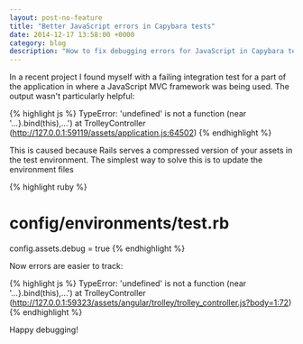 ```yaml
---
layout: post-no-feature
title: "Better JavaScript errors in Capybara tests"
date: 2014-12-17 13:58:00 +0000
category: blog
description: "How to fix debugging errors for JavaScript in Capybara tests"
---
```


In a recent project I found myself with a failing integration test for a part of the application in where a JavaScript MVC framework was being used. The output wasn't particularly helpful:

{% highlight js %}
TypeError: 'undefined' is not a function (near '...}.bind(this),...')
    at TrolleyController (http://127.0.0.1:59119/assets/application.js:64502)
{% endhighlight %}

This is caused because Rails serves a compressed version of your assets in the test environment. The simplest way to solve this is to update the environment files

{% highlight ruby %}
# config/environments/test.rb
config.assets.debug = true
{% endhighlight %}

Now errors are easier to track:

{% highlight js %}
TypeError: 'undefined' is not a function (near '...}.bind(this),...')
    at TrolleyController (http://127.0.0.1:59323/assets/angular/trolley/trolley_controller.js?body=1:72)
{% endhighlight %}

Happy debugging!
